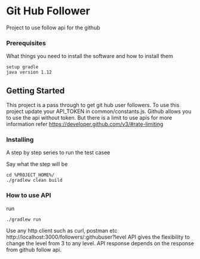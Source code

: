 # Git Hub Follower

Project to use follow api for the github

### Prerequisites

What things you need to install the software and how to install them

```
setup gradle
java version 1.12
```
## Getting Started

This project is a pass through to get git hub user followers. To use this project update your API_TOKEN in common/constants.js. Github allows you to use the api without token. But there is a limit to use apis for more information refer https://developer.github.com/v3/#rate-limiting

### Installing

A step by step series to run the test casee

Say what the step will be

```
cd %PROJECT_HOME%/
./gradlew clean build

```
### How to use API
run
```
./gradlew run
```

Use any http client such as curl, postman etc
http://localhost:3000/followers/:githubuser?level<level>
API gives the flexibility to change the level from 3 to any level. API response depends on the response from github follow api.